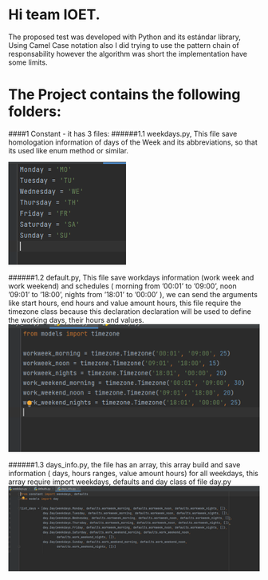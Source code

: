 # Hi team IOET.

The proposed test was developed with Python and its estándar library, Using Camel Case notation also I did trying to use the pattern chain of responsability however the algorithm was short the implementation have some limits.

# The Project contains the following folders:
####1 Constant  - it has 3 files:
######1.1	weekdays.py, This file save homologation information of days of the Week and its abbreviations, so that its used like enum method or similar. 

![](https://github.com/jefvasquezg/acme/blob/master/images/1.png)

######1.2	default.py, This file save workdays information  (work week and work weekend) and schedules ( morning from ’00:01’ to ’09:00’, noon ’09:01’ to ’18:00’, nights from ’18:01’ to ’00:00’ ), we can send the arguments like start hours, end hours and value amount hours, this file require the timezone class because this declaration declaration will be used to define the working days, their hours and values. 
![](https://github.com/jefvasquezg/acme/blob/master/images/2.png)

######1.3	days_info.py, the file has an array, this array build and save information ( days, hours ranges, value amount hours) for all weekdays, this array require import weekdays, defaults and day class of file day.py
![](https://github.com/jefvasquezg/acme/blob/master/images/3.png)

